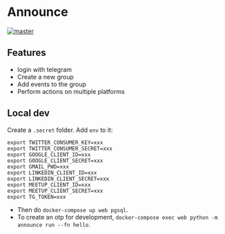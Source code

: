 Announce
========

[![master](https://img.shields.io/badge/heroku-Master%20branch-green)](https://announce-pyj.herokuapp.com)

## Features

- login with telegram
- Create a new group
- Add events to the group
- Perform actions on multiple platforms


## Local dev

Create a `.secret` folder. Add `env` to it:

```
export TWITTER_CONSUMER_KEY=xxx
export TWITTER_CONSUMER_SECRET=xxx
export GOOGLE_CLIENT_ID=xxx
export GOOGLE_CLIENT_SECRET=xxx
export GMAIL_PWD=xxx
export LINKEDIN_CLIENT_ID=xxx
export LINKEDIN_CLIENT_SECRET=xxx
export MEETUP_CLIENT_ID=xxx
export MEETUP_CLIENT_SECRET=xxx
export TG_TOKEN=xxx
```

- Then do `docker-compose up web pgsql`.
- To create an otp for development, `docker-compose exec web python -m announce run --fn hello`.
